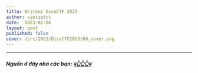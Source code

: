 ```yaml
---
title: Writeup DiceCTF 2023 
author: vietzettt
date:  2023-02-06
layout: post
published: false
cover: /src/2023/DiceCTF2023/00_cover.png
---
```


---

##### **Nguồn ở đây nhá các bạn:** [💀**👆👆👆**💀](https://github.com/vietzettt/vietzettt.github.io/tree/main/src/2023/DiceCTF2023)
